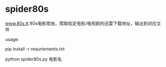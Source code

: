 # spider80s

www.80s.tt
80s电影爬虫，爬取给定电影/电视剧的迅雷下载地址，输出到对应文件

usage:

pip install -r requriements.txt 

python spider80s.py 电影名

